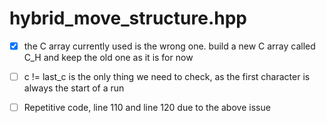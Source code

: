 # hybrid_move_structure.hpp

- [x] the C array currently used is the wrong one. build a new C array called
      C_H and keep the old one as it is for now

- [ ] c != last_c is the only thing we need to check, as the first character
      is always the start of a run

- [ ] Repetitive code, line 110 and line 120 due to the above issue
